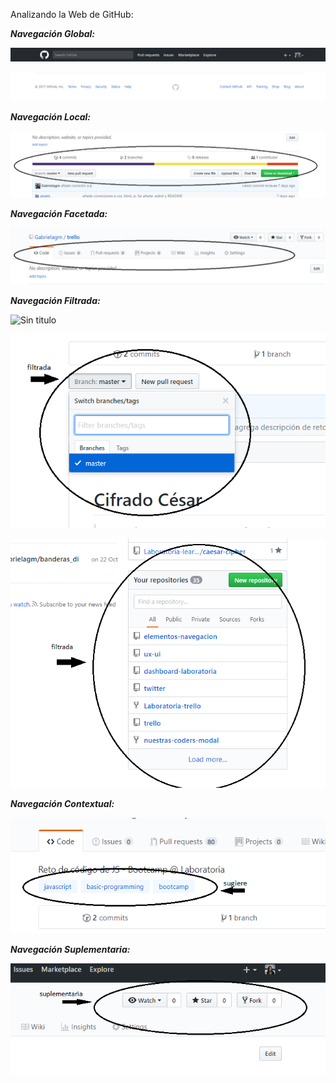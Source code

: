 Analizando la Web de GitHub:

***Navegación Global:***

![Sin titulo](github/assets/imgs/global.png)

![Sin titulo](github/assets/imgs/global1.png)


***Navegación Local:***

![Sin titulo](github/assets/imgs/local.png)


***Navegación Facetada:***

![Sin titulo](github/assets/imgs/local1.png)


***Navegación Filtrada:***

![Sin titulo](github/assets/imgs/filtrada.png)

![Sin titulo](github/assets/imgs/filtrada1.png)

![Sin titulo](github/assets/imgs/filtrada2.png)


***Navegación Contextual:***

![Sin titulo](github/assets/imgs/contextual.png)


***Navegación Suplementaria:***

![Sin titulo](github/assets/imgs/suplementaria.png)